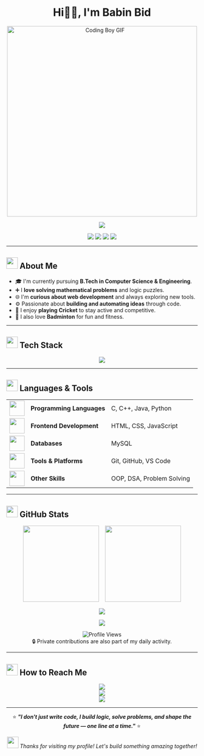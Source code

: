 <h1 align="center">Hi👋🏼, I'm Babin Bid</h1>

<p align="center">
  <img src="https://camo.githubusercontent.com/b10adeab3c8d0e1d0710916c33407f73ae62dc32df2eacf8b714211bbd74e70a/68747470733a2f2f692e6962622e636f2f794e396b4c58682f64646a6b3336732d33366537333665642d613366352d346561642d626335612d3230353561643739643861372e676966" width="500" alt="Coding Boy GIF" />
</p>

<p align="center">
  <img src="https://readme-typing-svg.demolab.com?font=Fira+Code&size=24&duration=3000&pause=1500&center=true&vCenter=true&width=700&height=60&lines=Computer+Science+Engineer;Learning+Web+Development;Maths+Lover;Problem+Solver;Tech+Enthusiast;Brainstorming;Radical+Collaboration" />
</p>

<p align="center">
  <a href="mailto:babinbid05@gmail.com"><img src="https://img.shields.io/badge/Personal--Mail-D14836?style=for-the-badge&logo=gmail&logoColor=white"></a>
  <a href="mailto:babin.bid@stu.adamasuniversity.ac.in"><img src="https://img.shields.io/badge/University--Mail-0A66C2?style=for-the-badge&logo=gmail&logoColor=white"></a>
  <a href="https://github.com/KGFCH2"><img src="https://img.shields.io/badge/GitHub-181717?style=for-the-badge&logo=github&logoColor=white"></a>
  <a href="https://www.linkedin.com/in/babin-bid-853728293/?originalSubdomain=in"><img src="https://img.shields.io/badge/LinkedIn-0077B5?style=for-the-badge&logo=linkedin&logoColor=white"></a>
</p>

---

## <img src="https://i.ibb.co/7dkS48mX/hi-unscreen.gif" width="30" height="30"> About Me

- 🎓 I'm currently pursuing **B.Tech in Computer Science & Engineering**.
- ➕ I **love solving mathematical problems** and logic puzzles.
- 🌐 I'm **curious about web development** and always exploring new tools.
- ⚙️ Passionate about **building and automating ideas** through code.
- 🏏 I enjoy **playing Cricket** to stay active and competitive.
- 🏸 I also love **Badminton** for fun and fitness.

---

## <img src="https://i.ibb.co/qLCyLdMf/world-creativity-and-innovatio-unscreen.gif" width="30"> Tech Stack

<p align="center">
  <img src="https://skillicons.dev/icons?i=python,java,html,css,c,cpp,js,git,github,vscode" />
</p>

---

## <img src="https://i.ibb.co/CKjpF4Fk/vlogger-unscreen.gif" width="30"> Languages & Tools

<table align="center">
  <tbody>
    <tr>
      <td><img src="https://media.giphy.com/media/IdyAQJVN2kVPNUrojM/giphy.gif" width="40"></td>
      <td><strong>Programming Languages</strong></td>
      <td>C, C++, Java, Python</td>
    </tr>
    <tr>
      <td><img src="https://media.giphy.com/media/fsEaZldNC8A1PJ3mwp/giphy.gif" width="40"></td>
      <td><strong>Frontend Development</strong></td>
      <td>HTML, CSS, JavaScript</td>
    </tr>
    <tr>
      <td><img src="https://media.giphy.com/media/3o7TKtnuHOHHUjR38Y/giphy.gif" width="40"></td>
      <td><strong>Databases</strong></td>
      <td>MySQL</td>
    </tr>
    <tr>
      <td><img src="https://media.giphy.com/media/WFZvB7VIXBgiz3oDXE/giphy.gif" width="40"></td>
      <td><strong>Tools & Platforms</strong></td>
      <td>Git, GitHub, VS Code</td>
    </tr>
    <tr>
      <td><img src="https://media.giphy.com/media/qgQUggAC3Pfv687qPC/giphy.gif" width="40"></td>
      <td><strong>Other Skills</strong></td>
      <td>OOP, DSA, Problem Solving</td>
    </tr>
  </tbody>
</table>

---

## <img src="https://i.ibb.co/hF6LZt1t/analytics-unscreen.gif" width="30"> GitHub Stats

<p align="center">
  <img src="https://github-readme-stats.vercel.app/api?username=KGFCH2&show_icons=true&theme=tokyonight" height="200" />
  &nbsp;&nbsp;
  <img src="https://github-readme-streak-stats.herokuapp.com/?user=KGFCH2&theme=tokyonight" height="200" />
</p>

<p align="center">
  <img src="https://github-readme-stats.vercel.app/api/top-langs/?username=KGFCH2&layout=compact&theme=tokyonight" />
</p>

<p align="center">
  <img src="https://github-profile-summary-cards.vercel.app/api/cards/profile-details?username=KGFCH2&theme=tokyonight" />
</p>

<p align="center">
  <img src="https://komarev.com/ghpvc/?username=KGFCH2&style=flat-square&color=blue" alt="Profile Views" />
  <br>
  🔒 Private contributions are also part of my daily activity.
</p>

---

## <img src="https://i.ibb.co/9kpHyRjg/agenda-unscreen.gif" width="30"> How to Reach Me

<p align="center">
  <a href="mailto:babinbid05@gmail.com"><img src="https://img.shields.io/badge/-babinbid05@gmail.com-D14836?style=for-the-badge&logo=gmail&logoColor=white"></a><br>
  <a href="mailto:babin.bid@stu.adamasuniversity.ac.in"><img src="https://img.shields.io/badge/-babin.bid@stu.adamasuniversity.ac.in-0A66C2?style=for-the-badge&logo=gmail&logoColor=white"></a><br>
  <a href="https://www.linkedin.com/in/babin-bid-853728293/?originalSubdomain=in"><img src="https://img.shields.io/badge/-LinkedIn-0077B5?style=for-the-badge&logo=linkedin&logoColor=white"></a>
</p>

---

<p align="center">
  ⭐ <strong><em>"I don't just write code, I build logic, solve problems, and shape the future — one line at a time."</em></strong> ⭐
</p>

<p align="center">
  <img src="https://i.ibb.co/fd277gBx/shooting-star-unscreen.gif" width="30" /> <em>Thanks for visiting my profile! Let's build something amazing together!</em>
</p>
